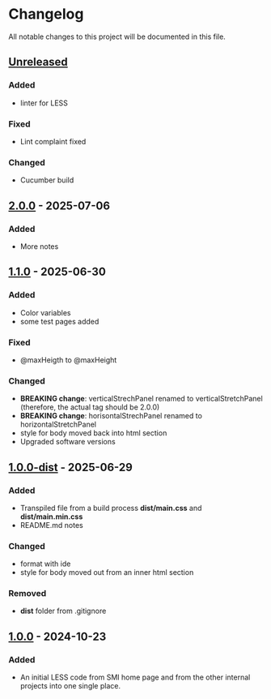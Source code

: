 # Changelog

All notable changes to this project will be documented in this file.

## [Unreleased]

### Added

- linter for LESS

### Fixed

- Lint complaint fixed

### Changed

- Cucumber build

## [2.0.0] - 2025-07-06

### Added

- More notes

## [1.1.0] - 2025-06-30

### Added

- Color variables
- some test pages added

### Fixed

- @maxHeigth to @maxHeight

### Changed

- **BREAKING change**: verticalStrechPanel renamed to verticalStretchPanel (therefore, the actual tag should be 2.0.0)
- **BREAKING change**: horisontalStrechPanel renamed to horizontalStretchPanel
- style for body moved back into html section
- Upgraded software versions

## [1.0.0-dist] - 2025-06-29

### Added

- Transpiled file from a build process **dist/main.css** and **dist/main.min.css**
- README.md notes

### Changed

- format with ide
- style for body moved out from an inner html section

### Removed

- **dist** folder from .gitignore

## [1.0.0] - 2024-10-23

### Added

- An initial LESS code from SMI home page and from the other internal projects into one single place.

[unreleased]: https://github.com/setmy-info/setmy-info-less/compare/2.0.0...HEAD

[2.0.0]: https://github.com/setmy-info/setmy-info-less/releases/tag/2.0.0

[1.1.0]: https://github.com/setmy-info/setmy-info-less/releases/tag/1.1.0

[1.0.0-dist]: https://github.com/setmy-info/setmy-info-less/releases/tag/1.0.0-dist

[1.0.0]: https://github.com/setmy-info/setmy-info-less/releases/tag/1.0.0
